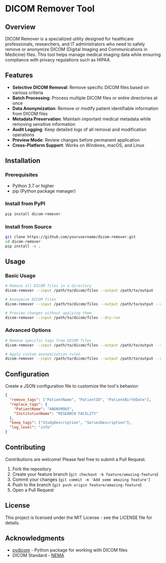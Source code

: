 # DICOM Remover Tool

## Overview
DICOM Remover is a specialized utility designed for healthcare professionals, researchers, and IT administrators who need to safely remove or anonymize DICOM (Digital Imaging and Communications in Medicine) files. This tool helps manage medical imaging data while ensuring compliance with privacy regulations such as HIPAA.

## Features
- **Selective DICOM Removal**: Remove specific DICOM files based on various criteria
- **Batch Processing**: Process multiple DICOM files or entire directories at once
- **Data Anonymization**: Remove or modify patient identifiable information from DICOM files
- **Metadata Preservation**: Maintain important medical metadata while removing sensitive information
- **Audit Logging**: Keep detailed logs of all removal and modification operations
- **Preview Mode**: Review changes before permanent application
- **Cross-Platform Support**: Works on Windows, macOS, and Linux

## Installation

### Prerequisites
- Python 3.7 or higher
- pip (Python package manager)

### Install from PyPI
```bash
pip install dicom-remover
```

### Install from Source
```bash
git clone https://github.com/yourusername/dicom-remover.git
cd dicom-remover
pip install -e .
```

## Usage

### Basic Usage
```bash
# Remove all DICOM files in a directory
dicom-remover --input /path/to/dicom/files --output /path/to/output

# Anonymize DICOM files
dicom-remover --input /path/to/dicom/files --output /path/to/output --anonymize

# Preview changes without applying them
dicom-remover --input /path/to/dicom/files --dry-run
```

### Advanced Options
```bash
# Remove specific tags from DICOM files
dicom-remover --input /path/to/dicom/files --output /path/to/output --remove-tags PatientName,PatientID

# Apply custom anonymization rules
dicom-remover --input /path/to/dicom/files --output /path/to/output --config /path/to/config.json
```

## Configuration
Create a JSON configuration file to customize the tool's behavior:

```json
{
  "remove_tags": ["PatientName", "PatientID", "PatientBirthDate"],
  "replace_tags": {
    "PatientName": "ANONYMOUS",
    "InstitutionName": "RESEARCH FACILITY"
  },
  "keep_tags": ["StudyDescription", "SeriesDescription"],
  "log_level": "info"
}
```

## Contributing
Contributions are welcome! Please feel free to submit a Pull Request.

1. Fork the repository
2. Create your feature branch (`git checkout -b feature/amazing-feature`)
3. Commit your changes (`git commit -m 'Add some amazing feature'`)
4. Push to the branch (`git push origin feature/amazing-feature`)
5. Open a Pull Request

## License
This project is licensed under the MIT License - see the LICENSE file for details.

## Acknowledgments
- [pydicom](https://github.com/pydicom/pydicom) - Python package for working with DICOM files
- DICOM Standard - [NEMA](https://www.dicomstandard.org/)